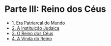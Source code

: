 # Parte III: Reino dos Céus

- [1. Era Patriarcal do Mundo](01-patriarchal-age-of-the-world.md)
- [2. A Instituição Judaica](02-the-jewish-institution.md)
- [3. O Reino dos Céus](03-the-kingdom-of-heaven.md)
- [4. A Vinda do Reino](04-the-coming-of-the-kingdom.md)